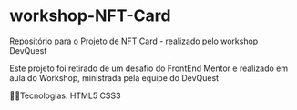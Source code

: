 # workshop-NFT-Card
Repositório para o Projeto de NFT Card - realizado pelo workshop DevQuest

Este projeto foi retirado de um desafio do FrontEnd Mentor e realizado em aula do Workshop, ministrada pela equipe do DevQuest

👩‍💻Tecnologias:
HTML5
CSS3
